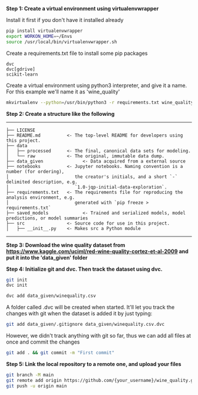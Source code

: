 **Step 1: Create a virtual environment using virtualenvwrapper**

Install it first if you don't have it installed already

```bash
pip install virtualenvwrapper
export WORKON_HOME=~/Envs
source /usr/local/bin/virtualenvwrapper.sh
```

Create a requirements.txt file to install some pip packages
```
dvc
dvc[gdrive]
scikit-learn
```

Create a virtual environment using python3 interpreter, and give it a name.
For this example we'll name it as 'wine_quality'

```bash
mkvirtualenv --python=/usr/bin/python3 -r requirements.txt wine_quality  
```

**Step 2: Create a structure like the following**

------------
    ├── LICENSE
    ├── README.md          <- The top-level README for developers using this project.
    ├── data
    │   ├── processed      <- The final, canonical data sets for modeling.
    │   └── raw            <- The original, immutable data dump.
    ├── data_given               <- Data acquired from a external source
    ├── notebooks          <- Jupyter notebooks. Naming convention is a number (for ordering),
    │                         the creator's initials, and a short `-` delimited description, e.g.
    │                         `1.0-jqp-initial-data-exploration`.
    ├── requirements.txt   <- The requirements file for reproducing the analysis environment, e.g.
    │                         generated with `pip freeze > requirements.txt`
    ├── saved_models             <- Trained and serialized models, model predictions, or model summaries
    ├── src                <- Source code for use in this project.
    │   ├── __init__.py    <- Makes src a Python module
------------

**Step 3: Download the wine quality dataset from https://www.kaggle.com/uciml/red-wine-quality-cortez-et-al-2009 and put it into the 'data_given' folder**

**Step 4: Initialize git and dvc. Then track the dataset using dvc.**

```bash
git init
dvc init

dvc add data_given/winequality.csv
```

A folder called .dvc will be created when started. It'll let you track the changes with git when the dataset is added it by just typing:

```bash
git add data_given/.gitignore data_given/winequality.csv.dvc
```

However, we didn't track anything with git so far, thus we can add all files at once and commit the changes

```bash
git add . && git commit -m "First commit"
```

**Step 5: Link the local repository to a remote one, and upload your files**

```bash
git branch -M main
git remote add origin https://github.com/{your_username}/wine_quality.git
git push -u origin main
```

